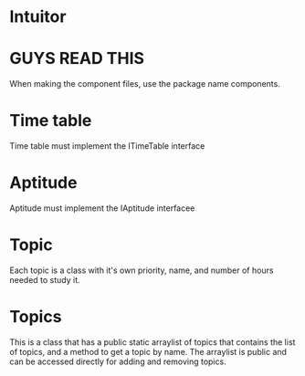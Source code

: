 # Intuitor

# GUYS READ THIS

When making the component files, use the package name components.

# Time table

Time table must implement the ITimeTable interface

# Aptitude

Aptitude must implement the IAptitude interfacee

# Topic

Each topic is a class with it's own priority, name, and number of hours needed to study it.

# Topics

This is a class that has a public static arraylist of topics that contains the list of topics, and a method
to get a topic by name. The arraylist is public and can be accessed directly for adding and removing topics.
